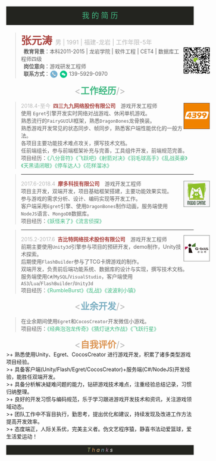 <p style="background-color:#23241F; width:100%; height:50px;line-height:50px;text-align:center;font-size:20px">
<span style="color:#42B983">我 的 简 历</span>
</p>

><span style="font-size:28px;color:#ab4642;"><strong>张元涛</strong>&nbsp;<span style="color:#b8b8b8;font-size:16px;">男 | 1991 | 福建-龙岩 | 工作年限-5年</span></span><br>
><img src="assets/code.jpg"  width="70" height="70" type="image/jpeg" style="float: right;margin-bottom: 1em; margin-right: -3.05em;">
>&ensp;<strong>教育背景</strong>：本科2011-2015 | 龙岩学院 | 软件工程 | CET4 | 数据库工程师四级<br>
>&ensp;<strong>岗位意向</strong>：游戏研发工程师<br>
>&ensp;<strong>联系方式</strong>：<img src="assets/电话2.png"  width="22" height="22" type="image/jpeg" style="vertical-align: middle;"> <img src="assets/微信1.png"  width="22" height="22" type="image/jpeg"  style="vertical-align: middle;"> 139-5929-0970

<center><span style="font-size:24px;color:#b8b8b8"><<span style="color:#42B983"><strong>工作经历</strong></span>/></span></center>

> <span style="color:#b8b8b8">2018.4-至今</span>&ensp;<span style="color:#ab4642"><strong>四三九九网络股份有限公司</strong></span>&ensp;&ensp;游戏开发工程师
><img src="assets/4399.png"  width="70" height="70" type="image/jpeg" style="float: right; margin-top:0.2em;margin-right: -3.05em; "> <br>
>使用 `Egret`引擎开发实时网络对战游戏、休闲单机游戏。<br>
>熟悉流行的`FairyGUI`UI框架，熟悉`DragonBones`龙骨换装。<br>
>熟悉游戏开发常见的状态同步、帧同步，熟悉客户端性能优化的一般方法。<br>
>各项目主要功能技术难点攻关，撰写技术文档。<br>
>任前端组长，参与前端框架补充与完善，工具组件开发，前端规范完善。<br>
>项目经历：<span style="color:#42B983">《八分音符》《飞跃吧》《射箭对决》《羽毛球高手》《乱战英豪》《天黑请闭眼》《停车达人》《花样溜冰》

>---
><span style="color:#b8b8b8">2017.6-2018.4</span>&ensp;<span style="color:#ab4642"><strong>摩多科技有限公司</strong></span>&ensp;&ensp;游戏开发工程师
><img src="assets/modo.png"  width="70" height="70" type="image/jpeg" style="float: right;margin-top: 0.2em; margin-right: -3.05em; "> <br>
>项目主开发，双端开发，项目基础框架搭建，主要功能效果实现。<br>
>参与游戏的需求分析、设计、编码实现等开发工作。<br>
>客户端采用`Egret`引擎、使用`DragonBones`制作动画，服务端使用`NodeJS`语言、`MongoDB`数据库。<br>
>项目经历：<span style="color:#42B983">《妖怪来了》《流言侦探》</span>

>---
><span style="color:#b8b8b8">2015.2-2017.6</span>&ensp;<span style="color:#ab4642"><strong>吉比特网络技术股份有限公司</strong></span>&ensp;&ensp;游戏开发工程师
><img src="assets/gbits.png"  width="70" height="70" type="image/jpeg" style="float: right;margin-top: 0.em;  margin-right: -3.05em; "> <br>
>前期主要使用`Unity3d`引擎参与项目的预研开发，demo制作，Unity技术探索。<br>
>后期使用`FlashBuilder`参与了TCG卡牌游戏的制作。<br>
>双端开发，负责前后端功能系统、数据库的设计与实现，撰写技术文档。<br>
>服务端使用`C#`/`MySQL`/`VisualStudio`，客户端使用`AS3`/`Lua`/`FlashBuilder`/`Unity3d`<br>
>项目经历：<span style="color:#42B983">《RumbleBurst》《乱战》《波波利小镇》</span>

<center><span style="font-size:24px;color:#b8b8b8"><<span style="color:#7cafc2"><strong>业余开发</strong></span>/></span></center>

>在业余期间使用`Egret`和`CocosCreator`开发微信小游戏。<br>
>项目经历：<span style="color:#42B983">《经典泡泡龙传奇》《猜灯谜大作战》《飞跃行星》</span>

<center><span style="font-size:24px;color:#b8b8b8"><<span style="color:#dc9656"><strong>自我评价</strong></span>/></span></center>
>+ 熟悉使用Unity、Egret、CocosCreator 进行游戏开发，积累了诸多类型游戏项目经验。<br>
>+ 具备客户端(Unity/Flash/Egret/CocosCreator)+服务端(C#/NodeJS)开发经验，能胜任双端开发。<br>
>+ 具备分析解决疑难问题的能力，钻研游戏技术难点，注重经验总结记录，习惯归纳整理。<br>
>+ 良好的开发习惯与编码规范，乐于学习跟进游戏开发技术和资讯，关注游戏领域动态。<br>
>+ 团队工作中不盲目执行，勤思考，提出优化和建议，持续发现及改进工作方法提高开发效率。<br>
>+ 态度端正，人际关系优，完美主义者。伪文艺程序猿，静喜书法动爱篮球，爱生活爱运动！<br>

<p style="background-color:#23241F; width:100%; height:26px;line-height:26px;text-align:center;font-size:14px">
<i>
<span style="color:#a1b56c">T</span>
<span style="color:#dc9656">h</span>
<span style="color:#f7ca88">a</span>
<span style="color:#7cafc2">n</span>
<span style="color:#ba8baf">k</span>
<span style="color:#ffffff">s</span>
</i>
</p>